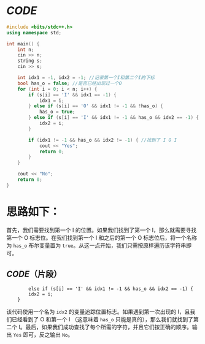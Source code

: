 #  $CODE$

```cpp
#include <bits/stdc++.h>
using namespace std;

int main() {
    int n;
    cin >> n;
    string s;
    cin >> s;

    int idx1 = -1, idx2 = -1; //记录第一个I和第二个I的下标
    bool has_o = false; //是否已经出现过一个O
    for (int i = 0; i < n; i++) {
        if (s[i] == 'I' && idx1 == -1) {
            idx1 = i;
        } else if (s[i] == 'O' && idx1 != -1 && !has_o) {
            has_o = true;
        } else if (s[i] == 'I' && idx1 != -1 && has_o && idx2 == -1) {
            idx2 = i;
        }

        if (idx1 != -1 && has_o && idx2 != -1) { //找到了 I O I
            cout << "Yes";
            return 0;
        }
    }

    cout << "No";
    return 0;
}
```

# 思路如下：

首先，我们需要找到第一个  I  的位置。如果我们找到了第一个 I，那么就需要寻找第一个 O 标志位。在我们找到第一个 I 和之后的第一个 O 标志位后，将一个名称为 `has_o` 布尔变量置为 `true`。从这一点开始，我们只需按原样遍历该字符串即可。

## $CODE$（片段）

            else if (s[i] == 'I' && idx1 != -1 && has_o && idx2 == -1) {
            idx2 = i;
        }


该代码使用一个名为 `idx2` 的变量追踪位置标志。如果遇到第一次出现的 I，且我们已经看到了  O  和第一个  I （这意味着 `has_o` 只能是真的），那么我们就找到了第二个 I。最后，如果我们成功查找了每个所需的字符，并且它们按正确的顺序。输出 ```Yes``` 即可，反之输出 ```No```。